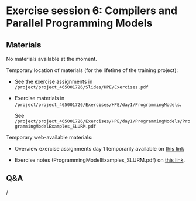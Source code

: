 # Exercise session 6: Compilers and Parallel Programming Models

<!--
The exercises are basically the same as in 
[session #1](extra_1_04_Exercises_1.md). You can now play with different
programming models and optimisation options.
-->


## Materials

No materials available at the moment.

Temporary location of materials (for the lifetime of the training project):

-   See the exercise assignments in
    `/project/project_465001726/Slides/HPE/Exercises.pdf`

-   Exercise materials in 
    `/project/project_465001726/Exercises/HPE/day1/ProgrammingModels`.

    See `/project/project_465001726/Exercises/HPE/day1/ProgrammingModels/ProgrammingModelExamples_SLURM.pdf`

Temporary web-available materials:

-    Overview exercise assignments day 1 temporarily available on
     [this link](https://462000265.lumidata.eu/2p3day-20250303/files/LUMI-2p3day-20250303-1_Exercises_day1.pdf)

-    Exercise notes (ProgrammingModelExamples_SLURM.pdf) on
     [this link](https://462000265.lumidata.eu/2p3day-20250303/files/LUMI-2p3day-20250303-302-ProgrammingModelExamples_SLURM.pdf).

<!--
Archived materials on LUMI:

-   Exercise assignments in `/appl/local/training/2p3day-20250303/files/LUMI-2p3day-20250303-Exercises_HPE.pdf`

-   Exercises as bizp2-compressed tar file in
    `/appl/local/training/2p3day-20250303/files/LUMI-2p3day-20250303-Exercises_HPE.tar.bz2`

-   Exercises as uncompressed tar file in
    `/appl/local/training/2p3day-20250303/files/LUMI-2p3day-20250303-Exercises_HPE.tar`
-->


## Q&A

/

